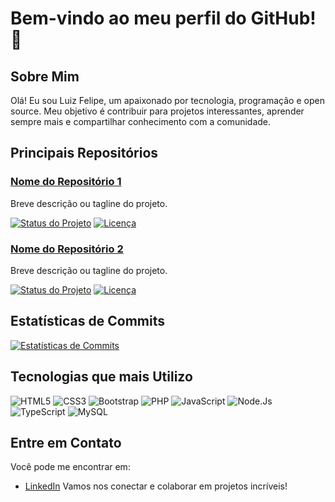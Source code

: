 # Bem-vindo ao meu perfil do GitHub! 👋

## Sobre Mim
Olá! Eu sou Luiz Felipe, um apaixonado por tecnologia, programação e open source. Meu objetivo é contribuir para projetos interessantes, aprender sempre mais e compartilhar conhecimento com a comunidade.

## Principais Repositórios

### [Nome do Repositório 1](link_para_o_repositório)
Breve descrição ou tagline do projeto.

[![Status do Projeto](badge_do_status)](link_para_o_projeto)
[![Licença](badge_da_licença)](link_para_a_licença)

### [Nome do Repositório 2](link_para_o_repositório)
Breve descrição ou tagline do projeto.

[![Status do Projeto](badge_do_status)](link_para_o_projeto)
[![Licença](badge_da_licença)](link_para_a_licença)

## Estatísticas de Commits
[![Estatísticas de Commits](link_para_o_gráfico_de_commits)](link_para_o_perfil_no_GitHub)

## Tecnologias que mais Utilizo
![HTML5](https://img.shields.io/badge/HTML5-E34F26?style=for-the-badge&logo=html5&logoColor=white)
![CSS3](https://img.shields.io/badge/CSS3-1572B6?style=for-the-badge&logo=css3&logoColor=white)
![Bootstrap](https://img.shields.io/badge/Bootstrap-563D7C?style=for-the-badge&logo=bootstrap&logoColor=white)
![PHP](https://img.shields.io/badge/PHP-777BB4?style=for-the-badge&logo=php&logoColor=white)
![JavaScript](https://img.shields.io/badge/JavaScript-F7DF1E?style=for-the-badge&logo=javascript&logoColor=black)
![Node.Js](https://img.shields.io/badge/Node.js-43853D?style=for-the-badge&logo=node.js&logoColor=white)
![TypeScript](https://img.shields.io/badge/TypeScript-007ACC?style=for-the-badge&logo=typescript&logoColor=white)
![MySQL](https://img.shields.io/badge/MySQL-00000F?style=for-the-badge&logo=mysql&logoColor=white)

## Entre em Contato
Você pode me encontrar em:
- [LinkedIn](https://www.linkedin.com/in/luiz-felipe-maejima/)
Vamos nos conectar e colaborar em projetos incríveis!
